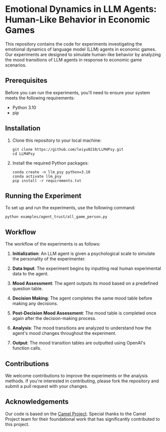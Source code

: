 

# Emotional Dynamics in LLM Agents: Human-Like Behavior in Economic Games

This repository contains the code for experiments investigating the emotional dynamics of language model (LLM) agents in economic games. Our experiments are designed to simulate human-like behavior by analyzing the mood transitions of LLM agents in response to economic game scenarios.

## Prerequisites

Before you can run the experiments, you'll need to ensure your system meets the following requirements:

- Python 3.10
- pip

## Installation

1. Clone this repository to your local machine:

   ```
   git clone https://github.com/leiyu0210/LLM4Psy.git
   cd LLM4Psy
   ```

2. Install the required Python packages:

   ```
   conda create -n llm_psy python=3.10
   conda activate llm_psy
   pip install -r requirements.txt
   ```

## Running the Experiment

To set up and run the experiments, use the following command:

```
python examples/agent_trust/all_game_person.py
```

## Workflow

The workflow of the experiments is as follows:

1. **Initialization**: An LLM agent is given a psychological scale to simulate the personality of the experimenter.

2. **Data Input**: The experiment begins by inputting real human experimental data to the agent.

3. **Mood Assessment**: The agent outputs its mood based on a predefined question table.

4. **Decision Making**: The agent completes the same mood table before making any decisions.

5. **Post-Decision Mood Assessment**: The mood table is completed once again after the decision-making process.

6. **Analysis**: The mood transitions are analyzed to understand how the agent's mood changes throughout the experiment.

7. **Output**: The mood transition tables are outputted using OpenAI's function calls.

## Contributions

We welcome contributions to improve the experiments or the analysis methods. If you're interested in contributing, please fork the repository and submit a pull request with your changes.

## Acknowledgements

Our code is based on the [Camel Project](https://github.com/camel-ai/camel). Special thanks to the Camel Project team for their foundational work that has significantly contributed to this project.

